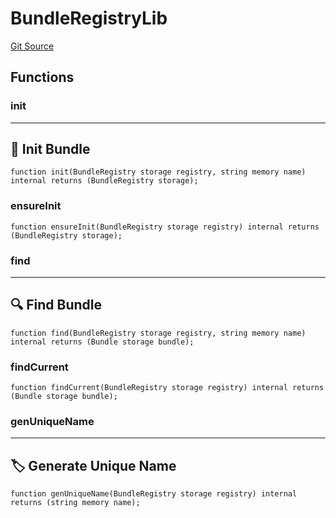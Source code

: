 # BundleRegistryLib
[Git Source](https://github.com/metacontract/mc/blob/7db22f6d7abc05705d21c7601fb406ca49c18557/src/devkit/Flattened.sol)


## Functions
### init

---------------------
🌱 Init Bundle
-----------------------


```solidity
function init(BundleRegistry storage registry, string memory name) internal returns (BundleRegistry storage);
```

### ensureInit


```solidity
function ensureInit(BundleRegistry storage registry) internal returns (BundleRegistry storage);
```

### find

--------------------
🔍 Find Bundle
----------------------


```solidity
function find(BundleRegistry storage registry, string memory name) internal returns (Bundle storage bundle);
```

### findCurrent


```solidity
function findCurrent(BundleRegistry storage registry) internal returns (Bundle storage bundle);
```

### genUniqueName

-----------------------------
🏷 Generate Unique Name
-------------------------------


```solidity
function genUniqueName(BundleRegistry storage registry) internal returns (string memory name);
```

